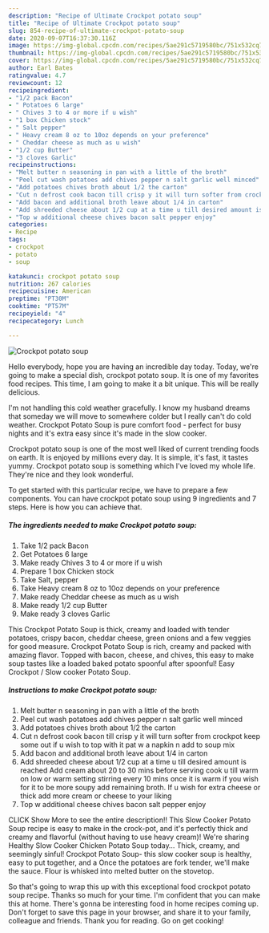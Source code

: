 ```yaml
---
description: "Recipe of Ultimate Crockpot potato soup"
title: "Recipe of Ultimate Crockpot potato soup"
slug: 854-recipe-of-ultimate-crockpot-potato-soup
date: 2020-09-07T16:37:30.116Z
image: https://img-global.cpcdn.com/recipes/5ae291c5719580bc/751x532cq70/crockpot-potato-soup-recipe-main-photo.jpg
thumbnail: https://img-global.cpcdn.com/recipes/5ae291c5719580bc/751x532cq70/crockpot-potato-soup-recipe-main-photo.jpg
cover: https://img-global.cpcdn.com/recipes/5ae291c5719580bc/751x532cq70/crockpot-potato-soup-recipe-main-photo.jpg
author: Earl Bates
ratingvalue: 4.7
reviewcount: 12
recipeingredient:
- "1/2 pack Bacon"
- " Potatoes 6 large"
- " Chives 3 to 4 or more if u wish"
- "1 box Chicken stock"
- " Salt pepper"
- " Heavy cream 8 oz to 10oz depends on your preference"
- " Cheddar cheese as much as u wish"
- "1/2 cup Butter"
- "3 cloves Garlic"
recipeinstructions:
- "Melt butter n seasoning in pan with a little of the broth"
- "Peel cut wash potatoes add chives pepper n salt garlic well minced"
- "Add potatoes chives broth about 1/2 the carton"
- "Cut n defrost cook bacon till crisp y it will turn softer from crockpot keep some out if u wish to top with it pat w a napkin n add to soup mix"
- "Add bacon and additional broth leave about 1/4 in carton"
- "Add shreeded cheese about 1/2 cup at a time u till desired amount is reached Add cream about 20 to 30 mins before serving cook u till warm on low or warm setting stirring every 10 mins once it is warm if you wish for it to be more soupy add remaining broth. If u wish for extra cheese or thick add more cream or cheese to your liking"
- "Top w additional cheese chives bacon salt pepper enjoy"
categories:
- Recipe
tags:
- crockpot
- potato
- soup

katakunci: crockpot potato soup 
nutrition: 267 calories
recipecuisine: American
preptime: "PT30M"
cooktime: "PT57M"
recipeyield: "4"
recipecategory: Lunch

---
```



![Crockpot potato soup](https://img-global.cpcdn.com/recipes/5ae291c5719580bc/751x532cq70/crockpot-potato-soup-recipe-main-photo.jpg)

Hello everybody, hope you are having an incredible day today. Today, we're going to make a special dish, crockpot potato soup. It is one of my favorites food recipes. This time, I am going to make it a bit unique. This will be really delicious.

I&#39;m not handling this cold weather gracefully. I know my husband dreams that someday we will move to somewhere colder but I really can&#39;t do cold weather. Crockpot Potato Soup is pure comfort food - perfect for busy nights and it&#39;s extra easy since it&#39;s made in the slow cooker.

Crockpot potato soup is one of the most well liked of current trending foods on earth. It is enjoyed by millions every day. It is simple, it's fast, it tastes yummy. Crockpot potato soup is something which I've loved my whole life. They're nice and they look wonderful.


To get started with this particular recipe, we have to prepare a few components. You can have crockpot potato soup using 9 ingredients and 7 steps. Here is how you can achieve that.

<!--inarticleads1-->

##### The ingredients needed to make Crockpot potato soup:

1. Take 1/2 pack Bacon
1. Get  Potatoes 6 large
1. Make ready  Chives 3 to 4 or more if u wish
1. Prepare 1 box Chicken stock
1. Take  Salt, pepper
1. Take  Heavy cream 8 oz to 10oz depends on your preference
1. Make ready  Cheddar cheese as much as u wish
1. Make ready 1/2 cup Butter
1. Make ready 3 cloves Garlic


This Crockpot Potato Soup is thick, creamy and loaded with tender potatoes, crispy bacon, cheddar cheese, green onions and a few veggies for good measure. Crockpot Potato Soup is rich, creamy and packed with amazing flavor. Topped with bacon, cheese, and chives, this easy to make soup tastes like a loaded baked potato spoonful after spoonful! Easy Crockpot / Slow cooker Potato Soup. 

<!--inarticleads2-->

##### Instructions to make Crockpot potato soup:

1. Melt butter n seasoning in pan with a little of the broth
1. Peel cut wash potatoes add chives pepper n salt garlic well minced
1. Add potatoes chives broth about 1/2 the carton
1. Cut n defrost cook bacon till crisp y it will turn softer from crockpot keep some out if u wish to top with it pat w a napkin n add to soup mix
1. Add bacon and additional broth leave about 1/4 in carton
1. Add shreeded cheese about 1/2 cup at a time u till desired amount is reached Add cream about 20 to 30 mins before serving cook u till warm on low or warm setting stirring every 10 mins once it is warm if you wish for it to be more soupy add remaining broth. If u wish for extra cheese or thick add more cream or cheese to your liking
1. Top w additional cheese chives bacon salt pepper enjoy


CLICK Show More to see the entire description!! This Slow Cooker Potato Soup recipe is easy to make in the crock-pot, and it&#39;s perfectly thick and creamy and flavorful (without having to use heavy cream)! We&#39;re sharing Healthy Slow Cooker Chicken Potato Soup today… Thick, creamy, and seemingly sinful! Crockpot Potato Soup- this slow cooker soup is healthy, easy to put together, and a Once the potatoes are fork tender, we&#39;ll make the sauce. Flour is whisked into melted butter on the stovetop. 

So that's going to wrap this up with this exceptional food crockpot potato soup recipe. Thanks so much for your time. I'm confident that you can make this at home. There's gonna be interesting food in home recipes coming up. Don't forget to save this page in your browser, and share it to your family, colleague and friends. Thank you for reading. Go on get cooking!
